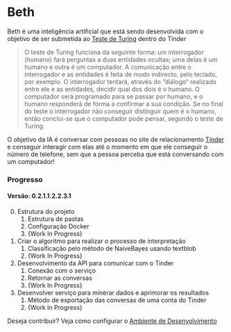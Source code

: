 # Beth

Beth é uma inteligência artificial que está sendo desenvolvida com o objetivo de ser submetida ao [Teste de Turing][1] dentro do Tinder

>O teste de Turing    funciona da  seguinte forma:  um  interrogador  (humano) fará perguntas a duas entidades   ocultas;  uma delas  é um  humano e  outra é  um  computador.  A comunicação entre o interrogador e as entidades é feita de modo indirecto,  pelo teclado, por  exemplo. O interrogador tentará,  através do “diálogo“  realizado entre ele e as entidades, decidir qual dos dois é o humano. O computador será programado para se  passar por humano,  e o humano  responderá de  forma a confirmar  a sua  condição.  Se  no final do  teste  o interrogador  não  conseguir  distinguir quem é o   humano, então conclui-se que o computador pode pensar, segundo o teste de Turing.

O objetivo da IA é conversar com pessoas no site de relacionamento [Tinder][2] e conseguir interagir com elas até o momento em que ele conseguir o número de telefone, sem que a pessoa perceba que está conversando com um computador!

### Progresso
#### Versão: 0.2.1.1.2.2.3.1

0. Estrutura do projeto
    1. Estrutura de pastas
    2. Configuração Docker
    3. {Work In Progress}
1. Criar o algoritmo para realizar o processo de interpretação
    1. Classificação pelo método de NaiveBayes usando textblob
    2. {Work In Progress}
2. Desenvolvimento da API para comunicar com o Tinder
    1. Conexão com o serviço
    2. Retornar as conversas
    3. {Work In Progress}
3. Desenvolver serviço para minerar dados e aprimorar os resultados
    1. Método de exportação das conversas de uma conta do Tinder
    2. {Work In Progress}

Deseja contribuir? Veja como configurar o [Ambiente de Desenvolvimento][3]

[1]: https://sites.google.com/site/inteligenciaartificialist/o-que-e-a-inteligencia-artificial/teste-de-turin
[2]: https://www.gotinder.com/
[3]: https://github.com/ZehLuckmann/Roger/blob/master/docs/DESENV_ENVIROMENT.MD
